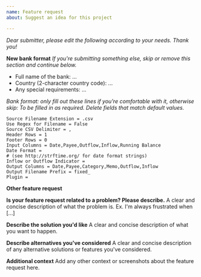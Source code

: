 ```yaml
---
name: Feature request
about: Suggest an idea for this project

---
```


*Dear submitter, please edit the following according to your needs. Thank you!*

**New bank format**
*If you're submitting something else, skip or remove this section and continue below.*
- Full name of the bank: ...
- Country (2-character country code): ...
- Any special requirements: ...

*Bank format: only fill out these lines if you're comfortable with it, otherwise skip:*
*To be filled in as required. Delete fields that match default values.*
```Source Filename Pattern = my_export_filename
Source Filename Extension = .csv
Use Regex for Filename = False
Source CSV Delimiter = ,
Header Rows = 1
Footer Rows = 0
Input Columns = Date,Payee,Outflow,Inflow,Running Balance
Date Format =
# (see http://strftime.org/ for date format strings)
Inflow or Outflow Indicator =
Output Columns = Date,Payee,Category,Memo,Outflow,Inflow
Output Filename Prefix = fixed_
Plugin =
```

**Other feature request**

**Is your feature request related to a problem? Please describe.**
A clear and concise description of what the problem is. Ex. I'm always frustrated when [...]

**Describe the solution you'd like**
A clear and concise description of what you want to happen.

**Describe alternatives you've considered**
A clear and concise description of any alternative solutions or features you've considered.

**Additional context**
Add any other context or screenshots about the feature request here.

